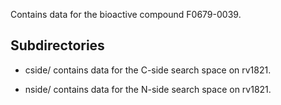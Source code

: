 Contains data for the bioactive compound F0679-0039.

## Subdirectories

- cside/ contains data for the C-side search space on rv1821.

- nside/ contains data for the N-side search space on rv1821.

